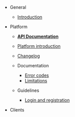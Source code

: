 * General

    * [Introduction](/intro.md "Introduction - Házizz Dev Docs")

* Platform

    * [**API Documentation**](https://documenter.getpostman.com/view/5139955/S11HueZd?version=latest)
    * [Platform introduction](/platform.md "Platform - Házizz Dev Docs")
    * [Changelog](/changelog.md "Changelog - Házizz Dev Docs")
    * Documentation

        * [Error codes](/documentation/errorcodes.md "Error codes - Házizz Dev Docs")
        * [Limitations](/documentation/limits.md "Limitations - Házizz Dev Docs")

    * Guidelines

        * [Login and registration](/documentation/loginandregister.md "Login and Registration - Házizz Dev Docs")

* Clients
